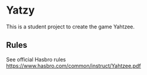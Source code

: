 # Yatzy
This is a student project to create the game Yahtzee.

## Rules
See official Hasbro rules
https://www.hasbro.com/common/instruct/Yahtzee.pdf

